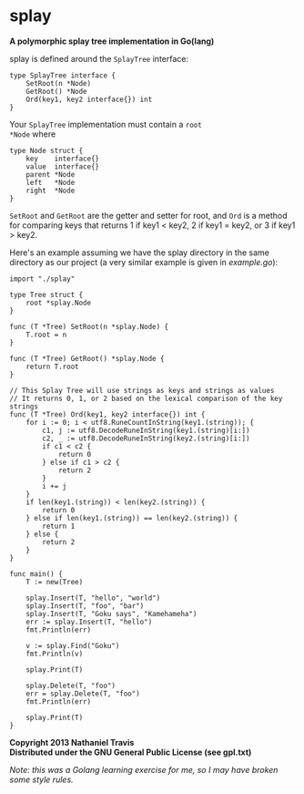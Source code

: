 splay
=====
<b>A polymorphic splay tree implementation in Go(lang)</b>

splay is defined around the <code>SplayTree</code> interface:  

    type SplayTree interface {
        SetRoot(n *Node)
        GetRoot() *Node
        Ord(key1, key2 interface{}) int
    }

Your <code>SplayTree</code> implementation must contain a <code>root *Node</code> where

    type Node struct {
        key    interface{}
        value  interface{}
        parent *Node
        left   *Node
        right  *Node
    }

<code>SetRoot</code> and <code>GetRoot</code> are the getter and setter for root, and <code>Ord</code> is a method for
comparing keys that returns 1 if key1 < key2, 2 if key1 = key2, or 3 if
key1 > key2.

Here's an example assuming we have the splay directory in the same directory as
our project (a very similar example is given in <i>example.go</i>):

    import "./splay"

    type Tree struct {
        root *splay.Node
    }

    func (T *Tree) SetRoot(n *splay.Node) {
        T.root = n
    }

    func (T *Tree) GetRoot() *splay.Node {
        return T.root
    }

    // This Splay Tree will use strings as keys and strings as values
    // It returns 0, 1, or 2 based on the lexical comparison of the key strings
    func (T *Tree) Ord(key1, key2 interface{}) int {
        for i := 0; i < utf8.RuneCountInString(key1.(string)); {
            c1, j := utf8.DecodeRuneInString(key1.(string)[i:])
            c2, _ := utf8.DecodeRuneInString(key2.(string)[i:])
            if c1 < c2 {
                return 0
            } else if c1 > c2 {
                return 2
            }
            i += j
        }
        if len(key1.(string)) < len(key2.(string)) {
            return 0
        } else if len(key1.(string)) == len(key2.(string)) {
            return 1
        } else {
            return 2
        }
    }

    func main() {
        T := new(Tree)

        splay.Insert(T, "hello", "world")
        splay.Insert(T, "foo", "bar")
        splay.Insert(T, "Goku says", "Kamehameha")
        err := splay.Insert(T, "hello")
        fmt.Println(err)

        v := splay.Find("Goku")
        fmt.Println(v)

        splay.Print(T)

        splay.Delete(T, "foo")
        err = splay.Delete(T, "foo")
        fmt.Println(err)
				
        splay.Print(T)
    }

		
<b>Copyright 2013 Nathaniel Travis<br>
Distributed under the GNU General Public License (see gpl.txt)</b>

<i>Note: this was a Golang learning exercise for me, so I may have broken some
style rules.</i>
